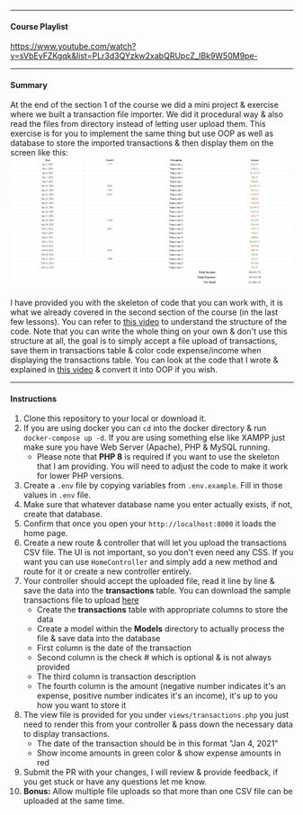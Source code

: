 
---
#### Course Playlist
https://www.youtube.com/watch?v=sVbEyFZKgqk&list=PLr3d3QYzkw2xabQRUpcZ_IBk9W50M9pe-

---
#### Summary
At the end of the section 1 of the course we did a mini project & exercise where we built a transaction file importer. We did it procedural way & also read the files from directory instead of letting user upload them. This exercise is for you to implement the same thing but use OOP as well as database to store the imported transactions & then display them on the screen like this:
![Sample Output](result.png)

I have provided you with the skeleton of code that you can work with, it is what we already covered in the second section of the course (in the last few lessons). You can refer to [this video](https://youtu.be/iCKzIIE4w5E) to understand the structure of the code. Note that you can write the whole thing on your own & don't use this structure at all, the goal is to simply accept a file upload of transactions, save them in transactions table & color code expense/income when displaying the transactions table. You can look at the code that I wrote & explained in [this video](https://youtu.be/MOsolLaVnsI) & convert it into OOP if you wish.

---
#### Instructions
1. Clone this repository to your local or download it.
2. If you are using docker you can `cd` into the docker directory & run `docker-compose up -d`. If you are using something else like XAMPP just make sure you have Web Server (Apache), PHP & MySQL running.
   * Please note that **PHP 8** is required if you want to use the skeleton that I am providing. You will need to adjust the code to make it work for lower PHP versions.
3. Create a `.env` file by copying variables from `.env.example`. Fill in those values in `.env` file.
4. Make sure that whatever database name you enter actually exists, if not, create that database.
5. Confirm that once you open your `http://localhost:8000` it loads the home page.
6. Create a new route & controller that will let you upload the transactions CSV file. The UI is not important, so you don't even need any CSS. If you want you can use `HomeController` and simply add a new method and route for it or create a new controller entirely.
7. Your controller should accept the uploaded file, read it line by line & save the data into the **transactions** table. You can download the sample transactions file to upload [here](./transactions_sample.csv)
   * Create the **transactions** table with appropriate columns to store the data
   * Create a model within the **Models** directory to actually process the file & save data into the database
   * First column is the date of the transaction
   * Second column is the check # which is optional & is not always provided
   * The third column is transaction description
   * The fourth column is the amount (negative number indicates it's an expense, positive number indicates it's an income), it's up to you how you want to store it
8. The view file is provided for you under `views/transactions.php` you just need to render this from your controller & pass down the necessary data to display transactions.
   * The date of the transaction should be in this format "Jan 4, 2021"
   * Show income amounts in green color & show expense amounts in red
9. Submit the PR with your changes, I will review & provide feedback, if you get stuck or have any questions let me know.
10. **Bonus:** Allow multiple file uploads so that more than one CSV file can be uploaded at the same time.
